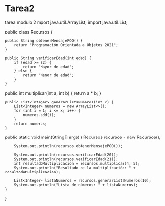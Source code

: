 # Tarea2
tarea modulo 2
mport java.util.ArrayList;
import java.util.List;

public class Recursos {

    public String obtenerMensajePOO() {
        return "Programación Orientada a Objetos 2021";
    }

    public String verificarEdad(int edad) {
        if (edad >= 22) {
            return "Mayor de edad";
        } else {
            return "Menor de edad";
        }
    }
public int multiplicar(int a, int b) {
        return a * b;
    }

    public List<Integer> generarListaNumeros(int x) {
        List<Integer> numeros = new ArrayList<>();
        for (int i = 1; i <= x; i++) {
            numeros.add(i);
        }
        return numeros;
    }
public static void main(String[] args) {
        Recursos recursos = new Recursos();

        System.out.println(recursos.obtenerMensajePOO());

        System.out.println(recursos.verificarEdad(20));
        System.out.println(recursos.verificarEdad(21));
        int resultadoMultiplicacion = recursos.multiplicar(4, 5);
        System.out.println("Resultado de la multiplicación: " + resultadoMultiplicacion);
        
        List<Integer> listaNumeros = recursos.generarListaNumeros(10);
        System.out.println("Lista de números: " + listaNumeros);
    }
}


    

    
